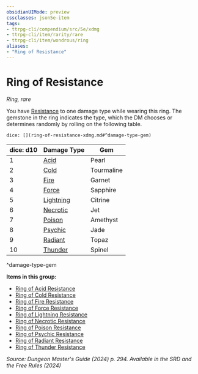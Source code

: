 ```yaml
---
obsidianUIMode: preview
cssclasses: json5e-item
tags:
- ttrpg-cli/compendium/src/5e/xdmg
- ttrpg-cli/item/rarity/rare
- ttrpg-cli/item/wondrous/ring
aliases: 
- "Ring of Resistance"
---
```

# Ring of Resistance
*Ring, rare*  



You have [Resistance](Інструменти%20ДМ/CLI/rules/variant-rules/resistance-xphb.md) to one damage type while wearing this ring. The gemstone in the ring indicates the type, which the DM chooses or determines randomly by rolling on the following table.

`dice: [](ring-of-resistance-xdmg.md#^damage-type-gem)`

| dice: d10 | Damage Type | Gem |
|-----------|-------------|-----|
| 1 | [Acid](Інструменти%20ДМ/CLI/items/ring-of-acid-resistance-xdmg.md) | Pearl |
| 2 | [Cold](Інструменти%20ДМ/CLI/items/ring-of-cold-resistance-xdmg.md) | Tourmaline |
| 3 | [Fire](Інструменти%20ДМ/CLI/items/ring-of-fire-resistance-xdmg.md) | Garnet |
| 4 | [Force](Інструменти%20ДМ/CLI/items/ring-of-force-resistance-xdmg.md) | Sapphire |
| 5 | [Lightning](Інструменти%20ДМ/CLI/items/ring-of-lightning-resistance-xdmg.md) | Citrine |
| 6 | [Necrotic](Інструменти%20ДМ/CLI/items/ring-of-necrotic-resistance-xdmg.md) | Jet |
| 7 | [Poison](Інструменти%20ДМ/CLI/items/ring-of-poison-resistance-xdmg.md) | Amethyst |
| 8 | [Psychic](Інструменти%20ДМ/CLI/items/ring-of-psychic-resistance-xdmg.md) | Jade |
| 9 | [Radiant](Інструменти%20ДМ/CLI/items/ring-of-radiant-resistance-xdmg.md) | Topaz |
| 10 | [Thunder](Інструменти%20ДМ/CLI/items/ring-of-thunder-resistance-xdmg.md) | Spinel |
^damage-type-gem

**Items in this group:**

- [Ring of Acid Resistance](Інструменти%20ДМ/CLI/items/ring-of-acid-resistance-xdmg.md)
- [Ring of Cold Resistance](Інструменти%20ДМ/CLI/items/ring-of-cold-resistance-xdmg.md)
- [Ring of Fire Resistance](Інструменти%20ДМ/CLI/items/ring-of-fire-resistance-xdmg.md)
- [Ring of Force Resistance](Інструменти%20ДМ/CLI/items/ring-of-force-resistance-xdmg.md)
- [Ring of Lightning Resistance](Інструменти%20ДМ/CLI/items/ring-of-lightning-resistance-xdmg.md)
- [Ring of Necrotic Resistance](Інструменти%20ДМ/CLI/items/ring-of-necrotic-resistance-xdmg.md)
- [Ring of Poison Resistance](Інструменти%20ДМ/CLI/items/ring-of-poison-resistance-xdmg.md)
- [Ring of Psychic Resistance](Інструменти%20ДМ/CLI/items/ring-of-psychic-resistance-xdmg.md)
- [Ring of Radiant Resistance](Інструменти%20ДМ/CLI/items/ring-of-radiant-resistance-xdmg.md)
- [Ring of Thunder Resistance](Інструменти%20ДМ/CLI/items/ring-of-thunder-resistance-xdmg.md)

*Source: Dungeon Master's Guide (2024) p. 294. Available in the <span title='Systems Reference Document (5.2)'>SRD</span> and the Free Rules (2024)*
